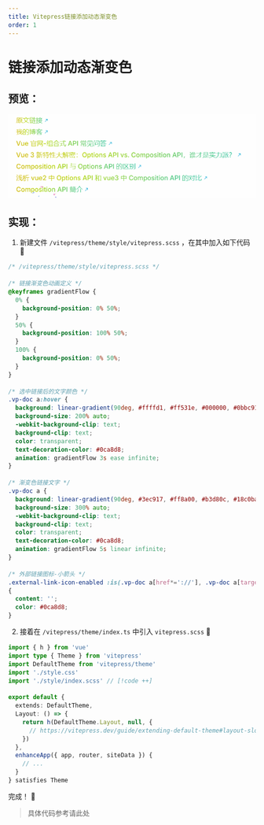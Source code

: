 ```yaml
---
title: Vitepress链接添加动态渐变色
order: 1
---
```


# 链接添加动态渐变色

## 预览：

![链接动态渐变色](../public/images/链接动态渐变色.gif)

## 实现：

1. 新建文件 `/vitepress/theme/style/vitepress.scss` ，在其中加入如下代码 :tada:
```scss [vitepress.scss]
/* /vitepress/theme/style/vitepress.scss */

/* 链接渐变色动画定义 */
@keyframes gradientFlow {
  0% {
    background-position: 0% 50%;
  }
  50% {
    background-position: 100% 50%;
  }
  100% {
    background-position: 0% 50%;
  }
}

/* 选中链接后的文字颜色 */
.vp-doc a:hover {
  background: linear-gradient(90deg, #ffffd1, #ff531e, #000000, #0bbc91);
  background-size: 200% auto;
  -webkit-background-clip: text;
  background-clip: text;
  color: transparent;
  text-decoration-color: #0ca8d8;
  animation: gradientFlow 3s ease infinite;
}

/* 渐变色链接文字 */
.vp-doc a {
  background: linear-gradient(90deg, #3ec917, #ff8a00, #b3d80c, #18c0ba, #d43f9d);
  background-size: 300% auto;
  -webkit-background-clip: text;
  background-clip: text;
  color: transparent;
  text-decoration-color: #0ca8d8;
  animation: gradientFlow 5s linear infinite;
}

/* 外部链接图标-小箭头 */
.external-link-icon-enabled :is(.vp-doc a[href*='://'], .vp-doc a[target='_blank']):not(:is(.no-icon, svg a, :has(img, svg)))::after
{
  content: '';
  color: #0ca8d8;
}
```

2. 接着在 `/vitepress/theme/index.ts` 中引入 `vitepress.scss` :tada:

``` ts [index.ts]
import { h } from 'vue'
import type { Theme } from 'vitepress'
import DefaultTheme from 'vitepress/theme'
import './style.css'
import './style/index.scss' // [!code ++]

export default {
  extends: DefaultTheme,
  Layout: () => {
    return h(DefaultTheme.Layout, null, {
      // https://vitepress.dev/guide/extending-default-theme#layout-slots
    })
  },
  enhanceApp({ app, router, siteData }) {
    // ...
  }
} satisfies Theme
```

完成！ :tada:

> 具体代码参考请此处
    <Pill
  name="GitHub"
  link="https://github.com/1411430556/vitepress/blob/965606596048f675a6dd339d3584bb354846870b/docs/.vitepress/theme/style/vitepress.scss#L59"
  :icon="{ icon: 'line-md:github-loop' }"
  :size="16"
  rel="noopener noreferrer"
/>